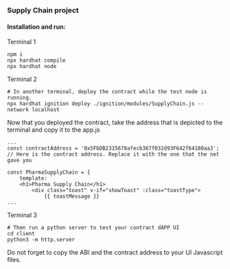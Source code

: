 ### Supply Chain project

#### Installation and run:

Terminal 1
```shell
npm i
npx hardhat compile
npx hardhat node
```
Terminal 2
```shell
# In another terminal, deploy the contract while the test node is running.
npx hardhat ignition deploy ./ignition/modules/SupplyChain.js --network localhost
```
Now that you deployed the contract, take the address that is depicted to the terminal and copy it to the app.js
```
...
const contractAddress = '0x5FbDB2315678afecb367f032d93F642f64180aa3'; // Here is the contract address. Replace it with the one that the net gave you

const PharmaSupplyChain = {
    template: `
    <h1>Pharma Supply Chain</h1>
        <div class="toast" v-if="showToast" :class="toastType">
            {{ toastMessage }}
...
```
Terminal 3
```shell
# Then run a python server to test your contract dAPP UI
cd client
python3 -m http.server
```
Do not forget to copy the ABI and the contract address to your UI Javascript files. 
